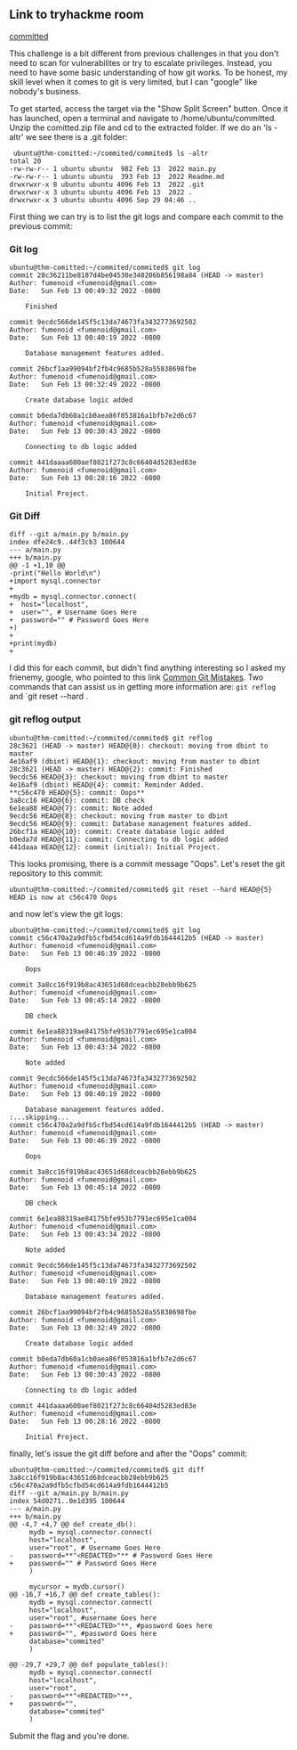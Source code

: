 ## Link to tryhackme room

[committed](https://tryhackme.com/room/committed)

This challenge is a bit different from previous challenges in that you don't need to scan for vulnerabilites or try to escalate privileges. Instead, you need to have some basic understanding of how git works.  To be honest, my skill level when it comes to git is very limited, but I can "google" like nobody's business.  

To get started, access the target via the "Show Split Screen" button.  Once it has launched, open a terminal and navigate to /home/ubuntu/committed.  Unzip the comitted.zip file and cd to the extracted folder. If we do an 'ls -altr' we see there is a .git folder:  
```
 ubuntu@thm-comitted:~/commited/commited$ ls -altr
total 20
-rw-rw-r-- 1 ubuntu ubuntu  982 Feb 13  2022 main.py
-rw-rw-r-- 1 ubuntu ubuntu  393 Feb 13  2022 Readme.md
drwxrwxr-x 8 ubuntu ubuntu 4096 Feb 13  2022 .git
drwxrwxr-x 3 ubuntu ubuntu 4096 Feb 13  2022 .
drwxrwxr-x 3 ubuntu ubuntu 4096 Sep 29 04:46 ..
```
First thing we can try is to list the git logs and compare each commit to the previous commit:  

### Git log

```
ubuntu@thm-comitted:~/commited/commited$ git log
commit 28c36211be8187d4be04530e340206b856198a84 (HEAD -> master)
Author: fumenoid <fumenoid@gmail.com>
Date:   Sun Feb 13 00:49:32 2022 -0800

    Finished

commit 9ecdc566de145f5c13da74673fa3432773692502
Author: fumenoid <fumenoid@gmail.com>
Date:   Sun Feb 13 00:40:19 2022 -0800

    Database management features added.

commit 26bcf1aa99094bf2fb4c9685b528a55838698fbe
Author: fumenoid <fumenoid@gmail.com>
Date:   Sun Feb 13 00:32:49 2022 -0800

    Create database logic added

commit b0eda7db60a1cb0aea86f053816a1bfb7e2d6c67
Author: fumenoid <fumenoid@gmail.com>
Date:   Sun Feb 13 00:30:43 2022 -0800

    Connecting to db logic added

commit 441daaaa600aef8021f273c8c66404d5283ed83e
Author: fumenoid <fumenoid@gmail.com>
Date:   Sun Feb 13 00:28:16 2022 -0800

    Initial Project.
```
### Git Diff

```ubuntu@thm-comitted:~/commited/commited$ git diff 441daaaa600aef8021f273c8c66404d5283ed83e b0eda7db60a1cb0aea86f053816a1bfb7e2d6c67
diff --git a/main.py b/main.py
index dfe24c9..44f3cb3 100644
--- a/main.py
+++ b/main.py
@@ -1 +1,10 @@
-print("Hello World\n")
+import mysql.connector
+
+mydb = mysql.connector.connect(
+  host="localhost",
+  user="", # Username Goes Here
+  password="" # Password Goes Here
+)
+
+print(mydb)
+
```

I did this for each commit, but didn't find anything interesting so I asked my frienemy, google, who pointed to this link [Common Git Mistakes](https://www.edureka.co/blog/common-git-mistakes/).  Two commands that can assist us in getting more information are: `git reflog` and `git reset --hard <commit-id>.

### git reflog output

```
ubuntu@thm-comitted:~/commited/commited$ git reflog
28c3621 (HEAD -> master) HEAD@{0}: checkout: moving from dbint to master
4e16af9 (dbint) HEAD@{1}: checkout: moving from master to dbint
28c3621 (HEAD -> master) HEAD@{2}: commit: Finished
9ecdc56 HEAD@{3}: checkout: moving from dbint to master
4e16af9 (dbint) HEAD@{4}: commit: Reminder Added.
**c56c470 HEAD@{5}: commit: Oops**
3a8cc16 HEAD@{6}: commit: DB check
6e1ea88 HEAD@{7}: commit: Note added
9ecdc56 HEAD@{8}: checkout: moving from master to dbint
9ecdc56 HEAD@{9}: commit: Database management features added.
26bcf1a HEAD@{10}: commit: Create database logic added
b0eda7d HEAD@{11}: commit: Connecting to db logic added
441daaa HEAD@{12}: commit (initial): Initial Project.
```

This looks promising, there is a commit message "Oops".  Let's reset the git repository to this commit:  

```
ubuntu@thm-comitted:~/commited/commited$ git reset --hard HEAD@{5}
HEAD is now at c56c470 Oops
```

and now let's view the git logs:  
```
ubuntu@thm-comitted:~/commited/commited$ git log
commit c56c470a2a9dfb5cfbd54cd614a9fdb1644412b5 (HEAD -> master)
Author: fumenoid <fumenoid@gmail.com>
Date:   Sun Feb 13 00:46:39 2022 -0800

    Oops

commit 3a8cc16f919b8ac43651d68dceacbb28ebb9b625
Author: fumenoid <fumenoid@gmail.com>
Date:   Sun Feb 13 00:45:14 2022 -0800

    DB check

commit 6e1ea88319ae84175bfe953b7791ec695e1ca004
Author: fumenoid <fumenoid@gmail.com>
Date:   Sun Feb 13 00:43:34 2022 -0800

    Note added

commit 9ecdc566de145f5c13da74673fa3432773692502
Author: fumenoid <fumenoid@gmail.com>
Date:   Sun Feb 13 00:40:19 2022 -0800

    Database management features added.
:...skipping...
commit c56c470a2a9dfb5cfbd54cd614a9fdb1644412b5 (HEAD -> master)
Author: fumenoid <fumenoid@gmail.com>
Date:   Sun Feb 13 00:46:39 2022 -0800

    Oops

commit 3a8cc16f919b8ac43651d68dceacbb28ebb9b625
Author: fumenoid <fumenoid@gmail.com>
Date:   Sun Feb 13 00:45:14 2022 -0800

    DB check

commit 6e1ea88319ae84175bfe953b7791ec695e1ca004
Author: fumenoid <fumenoid@gmail.com>
Date:   Sun Feb 13 00:43:34 2022 -0800

    Note added

commit 9ecdc566de145f5c13da74673fa3432773692502
Author: fumenoid <fumenoid@gmail.com>
Date:   Sun Feb 13 00:40:19 2022 -0800

    Database management features added.

commit 26bcf1aa99094bf2fb4c9685b528a55838698fbe
Author: fumenoid <fumenoid@gmail.com>
Date:   Sun Feb 13 00:32:49 2022 -0800

    Create database logic added

commit b0eda7db60a1cb0aea86f053816a1bfb7e2d6c67
Author: fumenoid <fumenoid@gmail.com>
Date:   Sun Feb 13 00:30:43 2022 -0800

    Connecting to db logic added

commit 441daaaa600aef8021f273c8c66404d5283ed83e
Author: fumenoid <fumenoid@gmail.com>
Date:   Sun Feb 13 00:28:16 2022 -0800

    Initial Project.
```

finally, let's issue the git diff before and after the "Oops" commit:  

```
ubuntu@thm-comitted:~/commited/commited$ git diff 3a8cc16f919b8ac43651d68dceacbb28ebb9b625 c56c470a2a9dfb5cfbd54cd614a9fdb1644412b5
diff --git a/main.py b/main.py
index 54d0271..0e1d395 100644
--- a/main.py
+++ b/main.py
@@ -4,7 +4,7 @@ def create_db():
     mydb = mysql.connector.connect(
     host="localhost",
     user="root", # Username Goes Here
-    password=**"<REDACTED>"** # Password Goes Here
+    password="" # Password Goes Here
     )
 
     mycursor = mydb.cursor()
@@ -16,7 +16,7 @@ def create_tables():
     mydb = mysql.connector.connect(
     host="localhost",
     user="root", #username Goes here
-    password=**"<REDACTED>"**, #password Goes here
+    password="", #password Goes here
     database="commited"
     )
 
@@ -29,7 +29,7 @@ def populate_tables():
     mydb = mysql.connector.connect(
     host="localhost",
     user="root",
-    password=**"<REDACTED>"**,
+    password="",
     database="commited"
     )
```

Submit the flag and you're done.  


